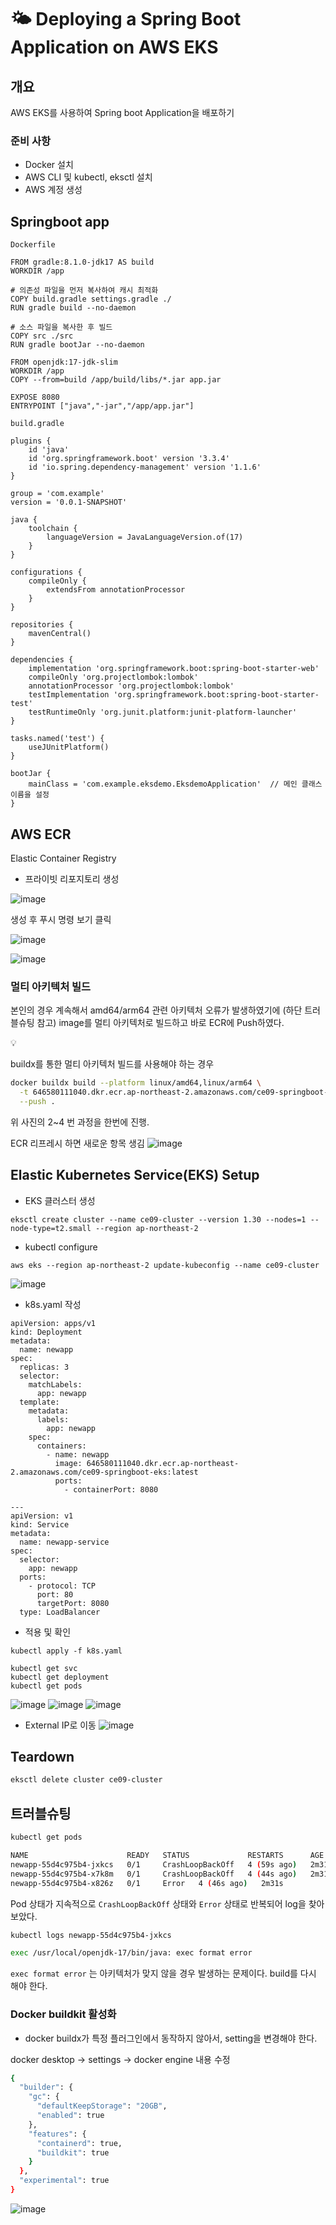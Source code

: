 # 🌤️ Deploying a Spring Boot Application on AWS EKS

## 개요

AWS EKS를 사용하여 Spring boot Application을 배포하기

### 준비 사항

- Docker 설치
- AWS CLI 및 kubectl, eksctl 설치
- AWS 계정 생성

## Springboot app

`Dockerfile`

```docker
FROM gradle:8.1.0-jdk17 AS build
WORKDIR /app

# 의존성 파일을 먼저 복사하여 캐시 최적화
COPY build.gradle settings.gradle ./
RUN gradle build --no-daemon

# 소스 파일을 복사한 후 빌드
COPY src ./src
RUN gradle bootJar --no-daemon

FROM openjdk:17-jdk-slim
WORKDIR /app
COPY --from=build /app/build/libs/*.jar app.jar

EXPOSE 8080
ENTRYPOINT ["java","-jar","/app/app.jar"]
```

`build.gradle`

```docker
plugins {
	id 'java'
	id 'org.springframework.boot' version '3.3.4'
	id 'io.spring.dependency-management' version '1.1.6'
}

group = 'com.example'
version = '0.0.1-SNAPSHOT'

java {
	toolchain {
		languageVersion = JavaLanguageVersion.of(17)
	}
}

configurations {
	compileOnly {
		extendsFrom annotationProcessor
	}
}

repositories {
	mavenCentral()
}

dependencies {
	implementation 'org.springframework.boot:spring-boot-starter-web'
	compileOnly 'org.projectlombok:lombok'
	annotationProcessor 'org.projectlombok:lombok'
	testImplementation 'org.springframework.boot:spring-boot-starter-test'
	testRuntimeOnly 'org.junit.platform:junit-platform-launcher'
}

tasks.named('test') {
	useJUnitPlatform()
}

bootJar {
	mainClass = 'com.example.eksdemo.EksdemoApplication'  // 메인 클래스 이름을 설정
}
```

## AWS ECR

Elastic Container Registry

- 프라이빗 리포지토리 생성

![image](https://github.com/user-attachments/assets/c7e958b9-38f4-486a-aa23-8e2df27620eb)

생성 후 푸시 명령 보기 클릭

![image](https://github.com/user-attachments/assets/20fdc407-f8d9-4f87-8350-1506934c651a)

![image](https://github.com/user-attachments/assets/a199b3b4-8dc8-46c6-bf0c-aec52915bd0a)

### 멀티 아키텍처 빌드

본인의 경우 계속해서 amd64/arm64 관련 아키텍처 오류가 발생하였기에 (하단 트러블슈팅 참고) image를 멀티 아키텍처로 빌드하고 바로 ECR에 Push하였다.

<aside>
💡

buildx를 통한 멀티 아키텍처 빌드를 사용해야 하는 경우

```bash
docker buildx build --platform linux/amd64,linux/arm64 \
  -t 646580111040.dkr.ecr.ap-northeast-2.amazonaws.com/ce09-springboot-eks:latest \
  --push .
```

</aside>

위 사진의 2~4 번 과정을 한번에 진행.

ECR 리프레시 하면 새로운 항목 생김
![image](https://github.com/user-attachments/assets/a8e3078a-46a1-4849-b619-e97a711673b8)

## Elastic Kubernetes Service(EKS) Setup

- EKS 클러스터 생성

```docker
eksctl create cluster --name ce09-cluster --version 1.30 --nodes=1 --node-type=t2.small --region ap-northeast-2
```

- kubectl configure

```docker
aws eks --region ap-northeast-2 update-kubeconfig --name ce09-cluster
```
![image](https://github.com/user-attachments/assets/80fa7c47-70a6-410d-a471-fab05fe5fb3a)

- k8s.yaml 작성

```docker
apiVersion: apps/v1
kind: Deployment
metadata:
  name: newapp
spec:
  replicas: 3
  selector:
    matchLabels:
      app: newapp
  template:
    metadata:
      labels:
        app: newapp
    spec:
      containers:
        - name: newapp
          image: 646580111040.dkr.ecr.ap-northeast-2.amazonaws.com/ce09-springboot-eks:latest
          ports:
            - containerPort: 8080

---
apiVersion: v1
kind: Service
metadata:
  name: newapp-service
spec:
  selector:
    app: newapp
  ports:
    - protocol: TCP
      port: 80
      targetPort: 8080
  type: LoadBalancer
```

- 적용 및 확인

```docker
kubectl apply -f k8s.yaml

kubectl get svc
kubectl get deployment
kubectl get pods
```
![image](https://github.com/user-attachments/assets/d95af766-3ff0-4222-a2e0-37278b5522d2)
![image](https://github.com/user-attachments/assets/23565095-4dcb-4348-bcc8-23532fe2b25b)
![image](https://github.com/user-attachments/assets/4ca13a91-7263-4cb2-a839-2aac223ec694)


- External IP로 이동
![image](https://github.com/user-attachments/assets/d8e4ee94-58f8-4bae-8494-cd406601510e)

## Teardown

```bash
eksctl delete cluster ce09-cluster
```

## 트러블슈팅

```bash
kubectl get pods

NAME                      READY   STATUS             RESTARTS      AGE
newapp-55d4c975b4-jxkcs   0/1     CrashLoopBackOff   4 (59s ago)   2m31s
newapp-55d4c975b4-x7k8m   0/1     CrashLoopBackOff   4 (44s ago)   2m31s
newapp-55d4c975b4-x826z   0/1     Error   4 (46s ago)   2m31s
```

Pod 상태가 지속적으로 `CrashLoopBackOff` 상태와 `Error` 상태로 반복되어 log을 찾아보았다.

```bash
kubectl logs newapp-55d4c975b4-jxkcs

exec /usr/local/openjdk-17/bin/java: exec format error
```

`exec format error` 는 아키텍처가 맞지 않을 경우 발생하는 문제이다. build를 다시 해야 한다.

### Docker buildkit 활성화

- docker buildx가 특정 플러그인에서 동작하지 않아서, setting을 변경해야 한다.

docker desktop  → settings → docker engine 내용 수정

```bash
{
  "builder": {
    "gc": {
      "defaultKeepStorage": "20GB",
      "enabled": true
    },
    "features": {
      "containerd": true,
      "buildkit": true
    }
  },
  "experimental": true
}
```
![image](https://github.com/user-attachments/assets/07bc864c-4ac7-4e5a-a8ae-808ac4f24992)
